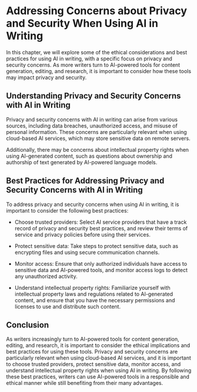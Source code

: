 Addressing Concerns about Privacy and Security When Using AI in Writing
==========================================================================================================================================================

In this chapter, we will explore some of the ethical considerations and best practices for using AI in writing, with a specific focus on privacy and security concerns. As more writers turn to AI-powered tools for content generation, editing, and research, it is important to consider how these tools may impact privacy and security.

Understanding Privacy and Security Concerns with AI in Writing
--------------------------------------------------------------

Privacy and security concerns with AI in writing can arise from various sources, including data breaches, unauthorized access, and misuse of personal information. These concerns are particularly relevant when using cloud-based AI services, which may store sensitive data on remote servers.

Additionally, there may be concerns about intellectual property rights when using AI-generated content, such as questions about ownership and authorship of text generated by AI-powered language models.

Best Practices for Addressing Privacy and Security Concerns with AI in Writing
------------------------------------------------------------------------------

To address privacy and security concerns when using AI in writing, it is important to consider the following best practices:

* Choose trusted providers: Select AI service providers that have a track record of privacy and security best practices, and review their terms of service and privacy policies before using their services.

* Protect sensitive data: Take steps to protect sensitive data, such as encrypting files and using secure communication channels.

* Monitor access: Ensure that only authorized individuals have access to sensitive data and AI-powered tools, and monitor access logs to detect any unauthorized activity.

* Understand intellectual property rights: Familiarize yourself with intellectual property laws and regulations related to AI-generated content, and ensure that you have the necessary permissions and licenses to use and distribute such content.

Conclusion
----------

As writers increasingly turn to AI-powered tools for content generation, editing, and research, it is important to consider the ethical implications and best practices for using these tools. Privacy and security concerns are particularly relevant when using cloud-based AI services, and it is important to choose trusted providers, protect sensitive data, monitor access, and understand intellectual property rights when using AI in writing. By following these best practices, writers can use AI-powered tools in a responsible and ethical manner while still benefiting from their many advantages.
